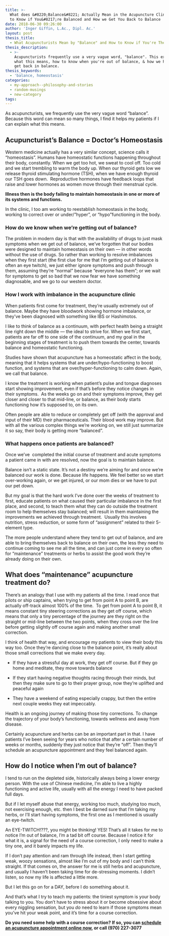 ```yaml
---
title: >-
  What does &#8220;Balance&#8221; Actually Mean in the Acupuncture Clinic? How
  to Know if You&#8217;re Balanced and How we Get You Back to Balance
date: 2018-06-30 09:26:00
author: 'Inger Giffin, L.Ac., Dipl. Ac.'
layout: post
thesis_title:
  - What Acupuncturists Mean by "Balance" and How to Know if You're There
thesis_description:
  - >-
    Acupuncturists frequently use a very vague word, "balance". This explains
    what this means, how to know when you're out of balance, & how we help you
    get back in balance.
thesis_keywords:
  - 'balance, homeostasis'
categories:
  - my-approach--philosophy-and-stories
  - random-musings
  - new-category
tags:
---
```


As acupuncturists, we frequently use the very vague word “balance”. Because this word can mean so many things, I find it helps my patients if I can explain what this means.

## Acupuncturist’s Balance = Doctor’s Homeostasis

Western medicine actually has a very similar concept, science calls it “homeostasis”. Humans have homeostatic functions happening throughout their body, constantly. When we get too hot, we sweat to cool off. Too cold and we start trembling to warm the body up. When our thyroid gets low we release thyroid stimulating hormone (TSH), when we have enough thyroid our TSH goes down.  Reproductive hormones have feedback loops that raise and lower hormones as women move through their menstrual cycle.

**Illness then is the body failing to maintain homeostasis in one or more of its systems and functions.**

In the clinic, I too am working to reestablish homeostasis in the body, working to correct over or under/”hyper”, or “hypo”functioning in the body.

### How do we know when we’re getting out of balance?

The problem in modern day is that with the availability of drugs to just mask symptoms when we get out of balance, we’ve forgotten that our bodies were designed to maintain homeostasis on their own — in other words without the use of drugs. So rather than working to resolve imbalances when they first start (the first clue for me that I’m getting out of balance is often an eye twitch), we just either ignore symptoms and push through them, assuming they’re “normal” because “everyone has them”; or we wait for symptoms to get so bad that we now fear we have something diagnosable, and we go to our western doctor.

### How I work with imbalance in the acupuncture clinic

When patients first come for treatment, they’re usually extremely out of balance. Maybe they have bloodwork showing hormone imbalance, or they’ve been diagnosed with something like IBS or Hashimotos.

I like to think of balance as a continuum, with perfect health being a straight line right down the middle — the ideal to strive for. When we first start, patients are far off to one side of the continuum, and my goal in the beginning stages of treatment is to push them towards the center, towards balance and homeostatic functioning.

Studies have shown that acupuncture has a homeostatic affect in the body, meaning that it helps systems that are under/hypo-functioning to boost function, and systems that are over/hyper-functioning to calm down. Again, we call that balance.

I know the treatment is working when patient’s pulse and tongue diagnoses start showing improvement, even if that’s before they notice changes in their symptoms.  As the weeks go on and their symptoms improve, they get closer and closer to that mid-line, or balance, as their body starts functioning how it’s supposed to, on its own.

Often people are able to reduce or completely get off (with the approval and input of their MD) their pharmaceuticals. Their blood work may improve. But with all the various complex things we’re working on, we still just summarize it so say, their body is getting more “balanced”.

### What happens once patients are balanced?

Once we’ve  completed the initial course of treatment and acute symptoms a patient came in with are resolved, now the goal is to maintain balance.

Balance isn’t a static state. It’s not a destiny we’re aiming for and once we’re balanced our work is done. Because life happens. We feel better so we start over-working again, or we get injured, or our mom dies or we have to put our pet down.

But my goal is that the hard work I’ve done over the weeks of treatment to first, educate patients on what caused their particular imbalance in the first place, and second, to teach them what they can do outside the treatment room to help themselves stay balanced; will result in them maintaining the improvements we achieved through treatment.  Usually this involves nutrition, stress reduction, or some form of “assignment” related to their 5-element type.

The more people understand where they tend to get out of balance, and are able to bring themselves back to balance on their own, the less they need to continue coming to see me all the time, and can just come in every so often for “maintenance” treatments or herbs to assist the good work they’re already doing on their own.

## What does “maintenance” acupuncture treatment do?

There’s an analogy that I use with my patients all the time. I read once that pilots or ship captains, when trying to get from point A to point B, are actually off-track almost 100% of the time.  To get from point A to point B, it means constant tiny steering corrections as they get off course, which means that only a tiny percentage of the journey are they right on the straight or mid-line between the two points, when they cross over the line before getting slightly off course again and making another small correction.

I think of health that way, and encourage my patients to view their body this way too. Once they’re dancing close to the balance point, it’s really about those small corrections that we make every day.

*  If they have a stressful day at work, they get off course. But if they go home and meditate, they move towards balance

* If they start having negative thoughts racing through their minds, but then they make sure to go to their prayer group, now they’re uplifted and peaceful again
* They have a weekend of eating especially crappy, but then the entire next couple weeks they eat impeccably.

Health is an ongoing journey of making those tiny corrections. To change the trajectory of your body’s functioning, towards wellness and away from disease.

Certainly acupuncture and herbs can be an important part in that. I have patients I’ve been seeing for years who notice that after a certain number of weeks or months, suddenly they just notice that they’re “off”. Then they’ll schedule an acupuncture appointment and they feel balanced again.

## How do I notice when I’m out of balance?

I tend to run on the depleted side, historically always being a lower energy person. With the use of Chinese medicine, I’m able to live a highly functioning and active life, usually with all the energy I need to have packed full days.

But if I let myself abuse that energy, working too much, studying too much, not exercising enough, etc. then I best be darned sure that I’m taking my herbs, or I’ll start having symptoms, the first one as I mentioned is usually an eye-twitch.

An EYE-TWITCH!???, you might be thinking! YES! That’s all it takes for me to notice I’m out of balance, I’m a tad bit off course. Because I notice it for what it is, a signal for the need of a course correction, I only need to make a tiny one, and it barely impacts my life.

If I don’t pay attention and ram through life instead, then I start getting weak, woozy sensations, almost like I’m out of my body and I can’t think straight. If that comes on, the answer for me is still herbs and acupuncture, and usually I haven’t been taking time for de-stressing moments. I didn’t listen, so now my life is affected a little more.

But I let this go on for a DAY, before I do something about it.

  And that&#8217;s what I try to teach my patients: the tiniest symptom is your body talking to you. You don&#8217;t have to stress about it or become obsessive about every niggling sensation, but you *do* need to learn if those symptoms mean you&#8217;ve hit your weak point, and it&#8217;s time for a course correction.

  **Do you need some help with a course correction? If so, you can [schedule an acupuncture appointment online now](http://www.wisdomwaysacupuncture.com/acupuncture-appointment-scheduling/), or call (970) 227-3077**